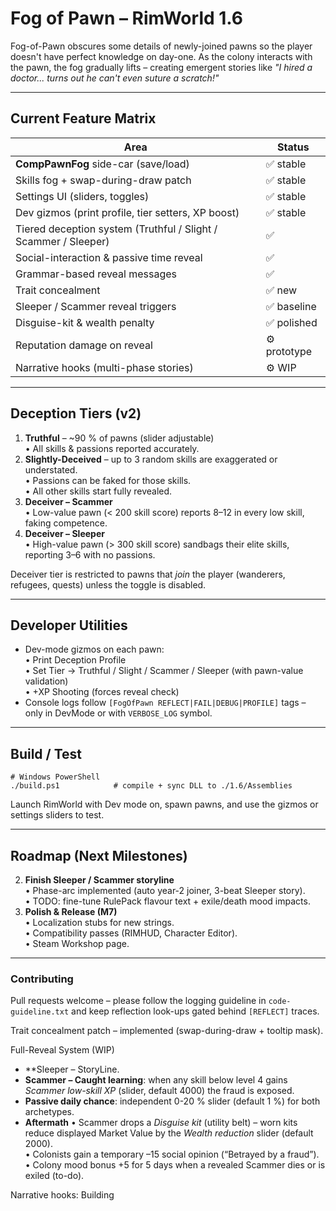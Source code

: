 # Fog of Pawn – RimWorld 1.6

Fog-of-Pawn obscures some details of newly-joined pawns so the player doesn't have perfect knowledge on day-one.  As the colony interacts with the pawn, the fog gradually lifts – creating emergent stories like *"I hired a doctor... turns out he can't even suture a scratch!"*  

---
## Current Feature Matrix
| Area | Status |
|------|--------|
| **CompPawnFog** side-car (save/load) | ✅ stable |
| Skills fog + swap-during-draw patch | ✅ stable |
| Settings UI (sliders, toggles) | ✅ stable |
| Dev gizmos (print profile, tier setters, XP boost) | ✅ stable |
| Tiered deception system (Truthful / Slight / Scammer / Sleeper) | ✅ |
| Social-interaction & passive time reveal | ✅ |
| Grammar-based reveal messages | ✅ |
| Trait concealment | ✅ new |
| Sleeper / Scammer reveal triggers | ✅ baseline |
| Disguise-kit & wealth penalty | ✅ polished |
| Reputation damage on reveal | ⚙️ prototype |
| Narrative hooks (multi-phase stories) | ⚙️ WIP |

---
## Deception Tiers (v2)
1. **Truthful** – ~90 % of pawns (slider adjustable)  
   • All skills & passions reported accurately.
2. **Slightly-Deceived** – up to 3 random skills are exaggerated or understated.  
   • Passions can be faked for those skills.  
   • All other skills start fully revealed.
3. **Deceiver – Scammer**  
   • Low-value pawn (< 200 skill score) reports 8–12 in every low skill, faking competence.  
4. **Deceiver – Sleeper**  
   • High-value pawn (> 300 skill score) sandbags their elite skills, reporting 3–6 with no passions.

Deceiver tier is restricted to pawns that *join* the player (wanderers, refugees, quests) unless the toggle is disabled.

---
## Developer Utilities
* Dev-mode gizmos on each pawn:  
  • Print Deception Profile  
  • Set Tier → Truthful / Slight / Scammer / Sleeper (with pawn-value validation)  
  • +XP Shooting (forces reveal check)
* Console logs follow `[FogOfPawn REFLECT|FAIL|DEBUG|PROFILE]` tags – only in DevMode or with `VERBOSE_LOG` symbol.

---
## Build / Test
```
# Windows PowerShell
./build.ps1            # compile + sync DLL to ./1.6/Assemblies
```
Launch RimWorld with Dev mode on, spawn pawns, and use the gizmos or settings sliders to test.

---
## Roadmap (Next Milestones)
2. **Finish Sleeper / Scammer storyline**  
   • Phase-arc implemented (auto year-2 joiner, 3-beat Sleeper story).  
   • TODO: fine-tune RulePack flavour text + exile/death mood impacts.  
4. **Polish & Release (M7)**  
   • Localization stubs for new strings.  
   • Compatibility passes (RIMHUD, Character Editor).  
   • Steam Workshop page.

---
### Contributing
Pull requests welcome – please follow the logging guideline in `code-guideline.txt` and keep reflection look-ups gated behind `[REFLECT]` traces. 

Trait concealment patch – implemented (swap-during-draw + tooltip mask).

Full-Reveal System (WIP)
* **Sleeper – StoryLine.
* **Scammer – Caught learning**: when any skill below level 4 gains *Scammer low-skill XP* (slider, default 4000) the fraud is exposed.
* **Passive daily chance**: independent 0-20 % slider (default 1 %) for both archetypes.
* **Aftermath**
  • Scammer drops a *Disguise kit* (utility belt) – worn kits reduce displayed Market Value by the *Wealth reduction* slider (default 2000).  
  • Colonists gain a temporary –15 social opinion (“Betrayed by a fraud”).  
  • Colony mood bonus +5 for 5 days when a revealed Scammer dies or is exiled (to-do).

Narrative hooks:  Building